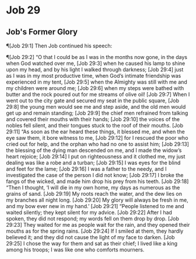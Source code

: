 # Job 29

## Job's Former Glory
¶[Job 29:1] Then Job continued his speech:

¶[Job 29:2] “O that I could be as I was in the months now gone, in the days when God watched over me,
[Job 29:3] when he caused his lamp to shine upon my head, and by his light I walked through darkness;
[Job 29:4] just as I was in my most productive time, when God’s intimate friendship was experienced in my tent,
[Job 29:5] when the Almighty was still with me and my children were around me;
[Job 29:6] when my steps were bathed with butter and the rock poured out for me streams of olive oil!
[Job 29:7] When I went out to the city gate and secured my seat in the public square,
[Job 29:8] the young men would see me and step aside, and the old men would get up and remain standing;
[Job 29:9] the chief men refrained from talking and covered their mouths with their hands;
[Job 29:10] the voices of the nobles fell silent, and their tongues stuck to the roof of their mouths.
[Job 29:11] “As soon as the ear heard these things, it blessed me, and when the eye saw them, it bore witness to me,
[Job 29:12] for I rescued the poor who cried out for help, and the orphan who had no one to assist him;
[Job 29:13] the blessing of the dying man descended on me, and I made the widow’s heart rejoice;
[Job 29:14] I put on righteousness and it clothed me, my just dealing was like a robe and a turban;
[Job 29:15] I was eyes for the blind and feet for the lame;
[Job 29:16] I was a father to the needy, and I investigated the case of the person I did not know;
[Job 29:17] I broke the fangs of the wicked, and made him drop his prey from his teeth.
[Job 29:18] “Then I thought, ‘I will die in my own home, my days as numerous as the grains of sand.
[Job 29:19] My roots reach the water, and the dew lies on my branches all night long.
[Job 29:20] My glory will always be fresh in me, and my bow ever new in my hand.’
[Job 29:21] “People listened to me and waited silently; they kept silent for my advice.
[Job 29:22] After I had spoken, they did not respond; my words fell on them drop by drop.
[Job 29:23] They waited for me as people wait for the rain, and they opened their mouths as for the spring rains.
[Job 29:24] If I smiled at them, they hardly believed it; and they did not cause the light of my face to darken.
[Job 29:25] I chose the way for them and sat as their chief; I lived like a king among his troops; I was like one who comforts mourners.
